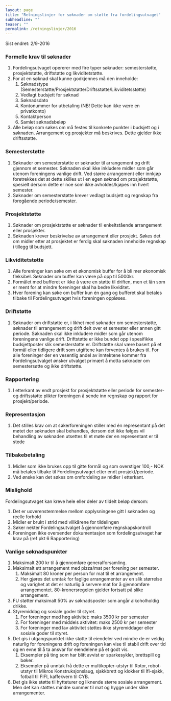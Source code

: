 ```yaml
---
layout: page
title: "Retningslinjer for søknader om støtte fra fordelingsutvaget"
subheadline: ""
teaser: ""
permalink: /retningslinjer/2016
---
```


Sist endret: 2/9-2016

### Formelle krav til søknader
1. Fordelingsutvaget opererer med fire typer søknader: semesterstøtte, prosjektstøtte, driftstøtte og likviditetstøtte.
2. For at en søknad skal kunne godkjennes må den inneholde:
    1. Søknadstype (Semesterstøtte/Prosjektstøtte/Driftsstøtte/Likviditetsstøtte)
    2. Vedlagt budsjett for søknad
    3. Søknadsdato
    4. Kontonummer for utbetaling (NB! Dette kan ikke være en privatkonto)
    5. Kontaktperson
    6. Samlet søknadsbeløp
3. Alle beløp som søkes om må festes til konkrete punkter i budsjett og i søknaden. Arrangement og prosjekter må beskrives. Dette gjelder ikke driftsstøtte.

### Semesterstøtte
1. Søknader om semesterstøtte er søknader til arrangement og drift gjennom et semester. Søknaden skal ikke inkludere midler som går utenom foreningens vanlige drift. Ved større arrangement eller innkjøp foretrekkes det at dette skilles ut i en egen søknad om prosjektstøtte, spesielt dersom dette er noe som ikke avholdes/kjøpes inn hvert semester.
2. Søknader om semesterstøtte krever vedlagt budsjett og regnskap fra foregående periode/semester.

### Prosjektstøtte
1. Søknader om prosjektstøtte er søknader til enkeltstående arrangement eller prosjekter.
2. Søknaden krever beskrivelse av arrangement eller prosjekt. Søkes det om midler etter at prosjektet er ferdig skal søknaden inneholde regnskap i tillegg til budsjett.
### Likviditetstøtte
1. Alle foreninger kan søke om et økonomisk buffer for å bli mer økonomisk fleksibel. Søknader om buffer kan være på opp til 5000kr.
2. Formålet med bufferet er ikke å være en støtte til driften, men et lån som er ment for at mindre foreninger skal ha bedre likviditet.
3. Hver forening kan søke om buffer kun én gang og bufferet skal betales tilbake til Fordelingsutvaget hvis foreningen oppløses.

### Driftstøtte
1. Søknader om driftstøtte er, i likhet med søknader om semesterstøtte, søknader til arrangement og drift delt over et semester eller annen gitt periode. Søknaden skal ikke inkludere midler som går utenom foreningens vanlige drift. Driftstøtte er ikke bundet opp i spesifikke budsjettposter slik semesterstøtte er. Driftstøtte skal være basert på et formål eller tidligere drift som utgiftene kan forventes å brukes til. For alle foreninger der en vesentlig andel av inntektene kommer fra Fordelingsutvalget ønsker utvalget primært å motta søknader om semestersøtte og ikke driftstøtte.

### Rapportering
1. I etterkant av endt prosjekt for prosjektstøtte eller periode for semester- og driftsstøtte plikter foreningen å sende inn regnskap og rapport for prosjekt/periode.

### Representasjon
1. Det stilles krav om at søkerforeningen stiller med én representant på det møtet der søknaden skal behandles, dersom det ikke følges vil behandling av søknaden utsettes til et møte der en representant er til stede

### Tilbakebetaling
1. Midler som ikke brukes opp til gitte formål og som overstiger 100,- NOK må betales tilbake til Fordelingsutvaget etter endt prosjekt/periode.
2. Ved ønske kan det søkes om omfordeling av midler i etterkant.

### Mislighold
Fordelingsutvaget kan kreve hele eller deler av tildelt beløp dersom:
1. Det er uoverenstemmelse mellom opplysningene gitt I søknaden og reelle forhold
2. Midler er brukt i strid med villkårene for tildelingen
3. Søker nekter Fordelingsutvalget å gjennomføre regnskapskontroll
4. Foreningen ikke oversender dokumentasjon som fordelingsutvaget har krav på (ref pkt 6 Rapportering)

### Vanlige søknadspunkter
1. Maksimalt 200 kr til å gjennomføre generalforsamling.
2. Maksimalt ett arrangement med pizza/mat per forening per semester.
    1. Maksimalt 80 kroner per person for mat til et arrangement.
    1. Her gjøres det unntak for faglige arrangementer av en slik størrelse og varighet at det er naturlig å servere mat for å gjennomføre arrangementet.  80-kronersregelen gjelder fortsatt på slike arrangement.
3. FU støtter maksimalt 50% av søknadsposter som angår alkoholholdig drikke.
4. Styremiddag og sosiale goder til styret.
    1. For foreninger med høg aktivitet: maks 3500 kr per semester
    2. For foreninger med middels aktivitet: maks 2500 kr per semester
    3. For foreninger med lav aktivitet støttes ikke styremiddager eller sosiale goder til styret.
5. Det gis i utgangspunktet ikke støtte til eiendeler ved mindre de er veldig naturlig for foreningens drift og foreningen kan vise til stabil drift over tid og en evne til å ta ansvar for eiendelene på et godt vis.
    1. Eksempler på ting som har blitt avvist er sparkesykler, brettspill og bøker.
    2. Eksempler på unntak frå dette er multikopter-utstyr til Rotor, robot-utstyr til Mikros Konstruksjonslaug, sjakkbrett og klokker til Ifi-sjakk, fotball til FIFI, kaffekvern til CYB.
6. Det gis ikke støtte til hytteturer og liknende større sosiale arrangement. Men det kan støttes mindre summer til mat og hygge under slike arrangementer.
